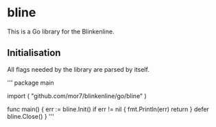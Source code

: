 # bline

This is a Go library for the Blinkenline.

## Initialisation

All flags needed by the library are parsed by itself.

'''
package main

import (
	"github.com/mor7/blinkenline/go/bline"
)

func main() {
	err := bline.Init()
	if err != nil {
		fmt.Println(err)
		return
	}
	defer bline.Close()
}
'''

